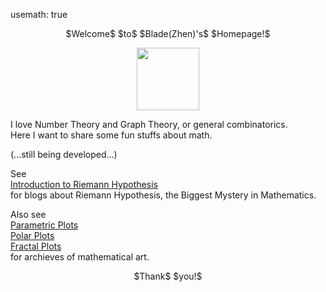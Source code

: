 usemath: true
<p align="center">
$Welcome$ $to$ $Blade(Zhen)'s$ $Homepage!$
</p> 
<p align="center"><img src= "https://user-images.githubusercontent.com/66701331/182988392-6dc55f54-b27b-414b-a433-48f172b1209d.png" width="100" height="100" ></p>

I love Number Theory and Graph Theory, or general combinatorics.
<br/>
Here I want to share some fun stuffs about math. 
<p/>

(...still being developed...)

See 
<br/>
<a href="https://github.com/BladeZhenLei/Riemann-Hypothesis/blob/main/README.md"> Introduction to Riemann Hypothesis </a>
<br/>
for blogs about Riemann Hypothesis, the Biggest Mystery in Mathematics. 

Also see
<br/>
<a href="https://bladezhenlei.github.io/Gallery-Parametric/"> Parametric Plots </a>
<br/>
<a href="https://bladezhenlei.github.io/Gallery-Polar/"> Polar Plots </a>
<br/>
<a href="https://bladezhenlei.github.io/Gallery-Fractal/"> Fractal Plots </a>
<br/>
for archieves of mathematical art.

<p align="center">
$Thank$ $you!$
</p>
